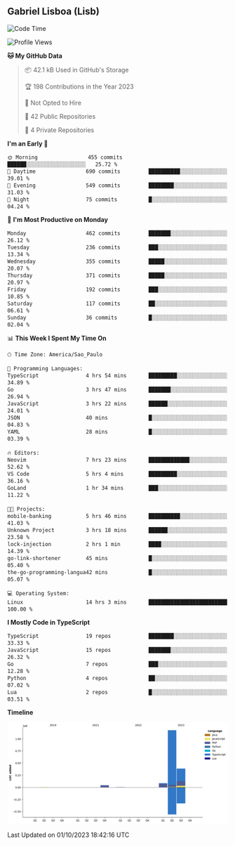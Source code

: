 ## Gabriel Lisboa (Lisb)

<!--START_SECTION:waka-->
![Code Time](http://img.shields.io/badge/Code%20Time-210%20hrs%2021%20mins-blue)

![Profile Views](http://img.shields.io/badge/Profile%20Views-0-blue)

**🐱 My GitHub Data** 

> 📦 42.1 kB Used in GitHub's Storage 
 > 
> 🏆 198 Contributions in the Year 2023
 > 
> 🚫 Not Opted to Hire
 > 
> 📜 42 Public Repositories 
 > 
> 🔑 4 Private Repositories 
 > 
**I'm an Early 🐤** 

```text
🌞 Morning                455 commits         ██████░░░░░░░░░░░░░░░░░░░   25.72 % 
🌆 Daytime                690 commits         ██████████░░░░░░░░░░░░░░░   39.01 % 
🌃 Evening                549 commits         ████████░░░░░░░░░░░░░░░░░   31.03 % 
🌙 Night                  75 commits          █░░░░░░░░░░░░░░░░░░░░░░░░   04.24 % 
```
📅 **I'm Most Productive on Monday** 

```text
Monday                   462 commits         ███████░░░░░░░░░░░░░░░░░░   26.12 % 
Tuesday                  236 commits         ███░░░░░░░░░░░░░░░░░░░░░░   13.34 % 
Wednesday                355 commits         █████░░░░░░░░░░░░░░░░░░░░   20.07 % 
Thursday                 371 commits         █████░░░░░░░░░░░░░░░░░░░░   20.97 % 
Friday                   192 commits         ███░░░░░░░░░░░░░░░░░░░░░░   10.85 % 
Saturday                 117 commits         ██░░░░░░░░░░░░░░░░░░░░░░░   06.61 % 
Sunday                   36 commits          █░░░░░░░░░░░░░░░░░░░░░░░░   02.04 % 
```


📊 **This Week I Spent My Time On** 

```text
🕑︎ Time Zone: America/Sao_Paulo

💬 Programming Languages: 
TypeScript               4 hrs 54 mins       █████████░░░░░░░░░░░░░░░░   34.89 % 
Go                       3 hrs 47 mins       ███████░░░░░░░░░░░░░░░░░░   26.94 % 
JavaScript               3 hrs 22 mins       ██████░░░░░░░░░░░░░░░░░░░   24.01 % 
JSON                     40 mins             █░░░░░░░░░░░░░░░░░░░░░░░░   04.83 % 
YAML                     28 mins             █░░░░░░░░░░░░░░░░░░░░░░░░   03.39 % 

🔥 Editors: 
Neovim                   7 hrs 23 mins       █████████████░░░░░░░░░░░░   52.62 % 
VS Code                  5 hrs 4 mins        █████████░░░░░░░░░░░░░░░░   36.16 % 
GoLand                   1 hr 34 mins        ███░░░░░░░░░░░░░░░░░░░░░░   11.22 % 

🐱‍💻 Projects: 
mobile-banking           5 hrs 46 mins       ██████████░░░░░░░░░░░░░░░   41.03 % 
Unknown Project          3 hrs 18 mins       ██████░░░░░░░░░░░░░░░░░░░   23.58 % 
lock-injection           2 hrs 1 min         ████░░░░░░░░░░░░░░░░░░░░░   14.39 % 
go-link-shortener        45 mins             █░░░░░░░░░░░░░░░░░░░░░░░░   05.40 % 
the-go-programming-langua42 mins             █░░░░░░░░░░░░░░░░░░░░░░░░   05.07 % 

💻 Operating System: 
Linux                    14 hrs 3 mins       █████████████████████████   100.00 % 
```

**I Mostly Code in TypeScript** 

```text
TypeScript               19 repos            ████████░░░░░░░░░░░░░░░░░   33.33 % 
JavaScript               15 repos            ███████░░░░░░░░░░░░░░░░░░   26.32 % 
Go                       7 repos             ███░░░░░░░░░░░░░░░░░░░░░░   12.28 % 
Python                   4 repos             ██░░░░░░░░░░░░░░░░░░░░░░░   07.02 % 
Lua                      2 repos             █░░░░░░░░░░░░░░░░░░░░░░░░   03.51 % 
```



**Timeline**

![Lines of Code chart](https://raw.githubusercontent.com/tenlisboa/tenlisboa/main/assets/bar_graph.png)


 Last Updated on 01/10/2023 18:42:16 UTC
<!--END_SECTION:waka-->
